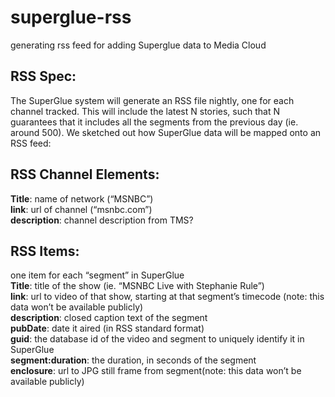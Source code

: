 # superglue-rss
generating rss feed for adding Superglue data to Media Cloud  

## RSS Spec:  
The SuperGlue system will generate an RSS file nightly, one for each channel tracked.  This will include the latest N stories, such that N guarantees that it includes all the segments from the previous day (ie. around 500). We sketched out how SuperGlue data will be mapped onto an RSS feed:  

## RSS Channel Elements:  
**Title**: name of network (“MSNBC”)  
**link**: url of channel (“msnbc.com”)  
**description**: channel description from TMS?  

## RSS Items:  
one item for each “segment” in SuperGlue  
**Title**: title of the show (ie. “MSNBC Live with Stephanie Rule”)  
**link**: url to video of that show, starting at that segment’s timecode (note: this data won’t be available publicly)  
**description**: closed caption text of the segment  
**pubDate**: date it aired (in RSS standard format)  
**guid**: the database id of the video and segment to uniquely identify it in SuperGlue  
**segment:duration**: the duration, in seconds of the segment  
**enclosure**: url to JPG still frame from segment(note: this data won’t be available publicly)  
